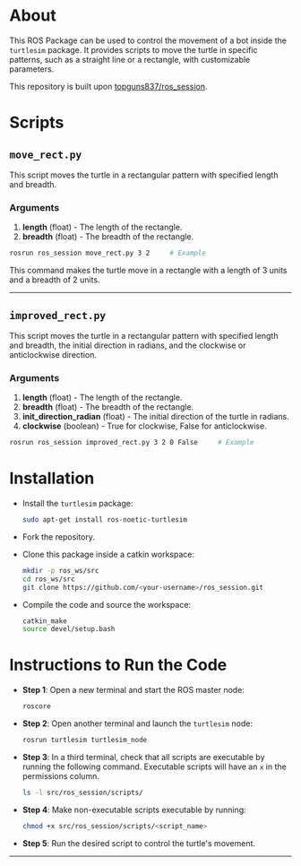 # About

This ROS Package can be used to control the movement of a bot inside the `turtlesim` package. It provides scripts to move the turtle in specific patterns, such as a straight line or a rectangle, with customizable parameters.

This repository is built upon [topguns837/ros_session](https://github.com/topguns837/ros_session).

# Scripts

## `move_rect.py`

This script moves the turtle in a rectangular pattern with specified length and breadth.

### Arguments

1. **length** (float) - The length of the rectangle.
2. **breadth** (float) - The breadth of the rectangle.

```bash
rosrun ros_session move_rect.py 3 2     # Example
```

This command makes the turtle move in a rectangle with a length of 3 units and a breadth of 2 units.

---

## `improved_rect.py`
This script moves the turtle in a rectangular pattern with specified length and breadth, the initial direction in radians, and the clockwise or anticlockwise direction.

### Arguments
1. **length** (float) - The length of the rectangle.
2. **breadth** (float) - The breadth of the rectangle.
3. **init_direction_radian** (float) - The initial direction of the turtle in radians.
4. **clockwise** (boolean) - True for clockwise, False for anticlockwise.

```bash
rosrun ros_session improved_rect.py 3 2 0 False     # Example
```

# Installation

- Install the `turtlesim` package:

    ```bash
    sudo apt-get install ros-noetic-turtlesim
    ```

- Fork the repository.
- Clone this package inside a catkin workspace:

    ```bash
    mkdir -p ros_ws/src 
    cd ros_ws/src
    git clone https://github.com/<your-username>/ros_session.git
    ```

- Compile the code and source the workspace:

    ```bash
    catkin_make
    source devel/setup.bash
    ```

# Instructions to Run the Code

- **Step 1**: Open a new terminal and start the ROS master node:

    ```bash
    roscore
    ```

- **Step 2**: Open another terminal and launch the `turtlesim` node:

    ```bash
    rosrun turtlesim turtlesim_node
    ```

- **Step 3**: In a third terminal, check that all scripts are executable by running the following command. Executable scripts will have an `x` in the permissions column.

    ```bash
    ls -l src/ros_session/scripts/
    ```

- **Step 4**: Make non-executable scripts executable by running:

    ```bash
    chmod +x src/ros_session/scripts/<script_name>
    ```

- **Step 5**: Run the desired script to control the turtle's movement.

---